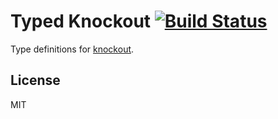 # Typed Knockout [![Build Status](https://travis-ci.org/typed-contrib/knockout.svg?branch=master)](https://travis-ci.org/typed-contrib/knockout)

Type definitions for [knockout](http://knockoutjs.com).

## License

MIT
